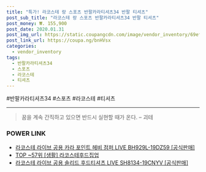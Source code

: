 ```yaml
--- 
title: "특가! 라코스테 랑 스포츠 반팔카라티셔츠34 반팔 티셔츠" 
post_sub_title: "라코스테 랑 스포츠 반팔카라티셔츠34 반팔 티셔츠" 
post_money: ₩. 155,900 
post_date: 2020.01.31 
post_img_url: https://static.coupangcdn.com/image/vendor_inventory/69ef/7af380a859989f0c59bedfeb9ae9138e657c5d307d0787fd5b246f1be6b9.jpg 
post_link_url: https://coupa.ng/bnHVsx 
categories: 
  - vendor_inventory 
tags: 
  - 반팔카라티셔츠34 
  - 스포츠 
  - 라코스테 
  - 티셔츠 
--- 
```

  #반팔카라티셔츠34 #스포츠 #라코스테 #티셔츠 
<hr> 

> 꿈을 계속 간직하고 있으면 반드시 실현할 때가 온다. – 괴테 


### POWER LINK

* <a href="https://blog.naver.com/santokki14/221784692230" target="_blank">라코스테 라이브 공용 카라 포인트 헤비 점퍼 LIVE BH929L-19DZ59 [공식판매]</a>
* <a href="https://blog.naver.com/an0733/221790867683" target="_blank"> TOP ~57위 [생활] 라코스테후드집업</a>
* <a href="https://blog.naver.com/sakai111/221784503617" target="_blank">라코스테 라이브 공용 솔리드 후드티셔츠 LIVE SH8134-19CNYV [공식판매]</a>
